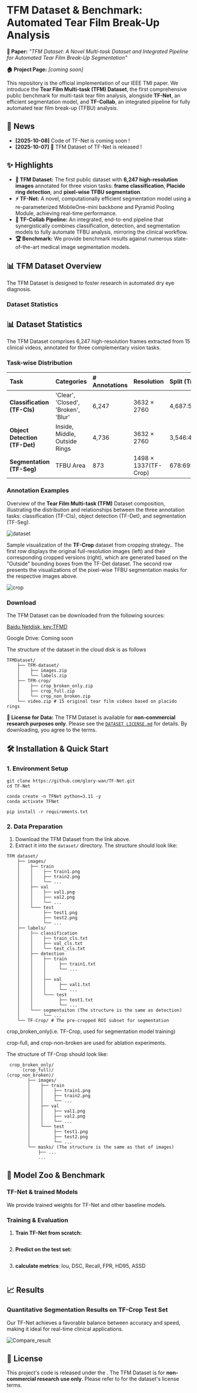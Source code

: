 # TFM Dataset & Benchmark: Automated Tear Film Break-Up Analysis 

**📄 Paper:** *"TFM Dataset: A Novel Multi-task Dataset and Integrated Pipeline for Automated Tear Film Break-Up Segmentation"* 

**🏠 Project Page:** *[coming soon]*

This repository is the official implementation of our IEEE TMI paper. We introduce the **Tear Film Multi-task (TFM) Dataset**, the first comprehensive public benchmark for multi-task tear film analysis, alongside **TF-Net**, an efficient segmentation model, and **TF-Collab**, an integrated pipeline for fully automated tear film break-up (TFBU) analysis.

## 🚀 News

- **[2025-10-08]**        Code of TF-Net is coming soon !
- **[2025-10-07]**  🎉 TFM Dataset of TF-Net is released !

## ✨ Highlights

- **🧬 TFM Dataset:** The first public dataset with **6,247 high-resolution images** annotated for three vision tasks: **frame classification**, **Placido ring detection**, and **pixel-wise TFBU segmentation**.
- **⚡ TF-Net:** A novel, computationally efficient segmentation model using a re-parameterized MobileOne-mini backbone and Pyramid Pooling Module, achieving real-time performance.
- **🔄 TF-Collab Pipeline:** An integrated, end-to-end pipeline that synergistically combines classification, detection, and segmentation models to fully automate TFBU analysis, mirroring the clinical workflow.
- **🏆 Benchmark:** We provide benchmark results against numerous state-of-the-art medical image segmentation models.

## 📊 TFM Dataset Overview

The TFM Dataset is designed to foster research in automated dry eye diagnosis.

### Dataset Statistics

## 📊 Dataset Statistics

The TFM Dataset comprises 6,247 high-resolution frames extracted from 15 clinical videos, annotated for three complementary vision tasks.

### Task-wise Distribution

| Task | Categories | # Annotations | Resolution | Split (Train:Val:Test) |
| :--- | :--- | :--- | :--- | :--- |
| **Classification (TF-Cls)**   | 'Clear', 'Closed', 'Broken', 'Blur' | 6,247 | 3632 × 2760 | 4,687:561:999(75%:9%:16%) |
| **Object Detection (TF-Det)** | Inside, Middle, Outside Rings | 4,736 | 3632 × 2760 | 3,546:430:760(75%:9%:16%) |
| **Segmentation (TF-Seg)** | TFBU Area | 873 | 1498 × 1337(TF-Crop) | 678:69:126(78%:8%:14%) |


### Annotation Examples

Overview of the **Tear Film Multi-task (TFM)** Dataset composition, illustrating the distribution and relationships between the three annotation tasks: classification (TF-Cls), object detection (TF-Det), and segmentation (TF-Seg).

![dataset](assets/dataset.jpg)

Sample visualization of the **TF-Crop** dataset from cropping strategy.. The first row displays the original full-resolution images (left) and their corresponding cropped versions (right), which are generated based on the "Outside" bounding boxes from the TF-Det dataset. The second row presents the visualizations of the pixel-wise TFBU segmentation masks for the respective images above.

![crop](assets/crop.jpg)

### Download

The TFM Dataset can be downloaded from the following sources:

[Baidu Netdisk, key:TFMD](https://pan.baidu.com/s/1yRtk-LomR3y7qZlHUTtNjw?pwd=TFMD) 

Google Drive: Coming soon

The structure of the dataset in the cloud disk is as follows

```
TFMDataset/
    ├── TFM-dataset/
    │    ├── images.zip
    │    └── labels.zip 
    ├── TFM-crop/
    │    ├── crop_broken_only.zip
    │    ├── crop_full.zip
    │    └── crop_non_broken.zip
    └── video.zip # 15 original tear film videos based on placido rings
```

**📝 License for Data:** The TFM Dataset is available for **non-commercial research purposes only**. Please see the  [`DATASET LICENSE.md`](https://github.com/glory-wan/TF-Net/blob/main/DATASET_LICENSE.md) for details. By downloading, you agree to the terms.

## 🛠️ Installation & Quick Start

### 1. Environment Setup

```
git clone https://github.com/glory-wan/TF-Net.git
cd TF-Net

conda create -n TFNet python=3.11 -y
conda activate TFNet

pip install -r requirements.txt
```

### 2. Data Preparation

1. Download the TFM Dataset from the link above.
2. Extract it into the `dataset/` directory. The structure should look like:

```
TFM dataset/
    ├── images/
    │    ├── train
    │    │    ├── train1.png
    │    │    ├── train2.png
    │    │    └── ...
    │    ├── val
    │    │    ├── val1.png
    │    │    ├── val2.png
    │    │    └── ...
    │    └─── test
    │         ├── test1.png
    │         ├── test2.png
    │         └── ...
    ├── labels/
    │    ├── classification
    │    │    ├── train_cls.txt
    │    │    ├── val_cls.txt
    │    │    └── test_cls.txt
    │    ├── detection
    │    │    ├── train
    │    │    │     ├── train1.txt
    │    │    │     └── ...
    │    │    │
    │    │    ├── val
    │    │    │     ├── val1.txt
    │    │    │     └── ...
    │    │    └─── test
    │    │          ├── test1.txt
    │    │    	    └── ...
    │    └─── segmentaiton (The structure is the same as detection)
    │         └── ...
    └── TF-Crop/ # The pre-cropped ROI subset for segmentation
```

crop_broken_only(i.e. TF-Crop, used for segmentation model training)

crop-full, and crop-non-broken are used for ablation experiments.

The structure of TF-Crop should look like:

```
 crop_broken_only/
      (crop_full)/
(crop_non_broken)/
        ├── images/
        │    ├── train
        │    │    ├── train1.png
        │    │    ├── train2.png
        │    │    └── ...
        │    ├── val
        │    │    ├── val1.png
        │    │    ├── val2.png
        │    │    └── ...
        │    └─── test
        │         ├── test1.png
        │         ├── test2.png
        │         └── ...
        └── masks/ (The structure is the same as that of images)
            ├── ...
            ...
```

## 🧠 Model Zoo & Benchmark

### TF-Net & trained Models

We provide trained weights for TF-Net and other baseline models.



### Training & Evaluation

1. **Train TF-Net from scratch:**

   ```
   
   ```

2. **Predict on the test set:**

   ```
   
   ```

3. **calculate metrics**: Iou, DSC, Recall, FPR, HD95, ASSD

   ```
   
   ```

## 📈 Results

### Quantitative Segmentation Results on TF-Crop Test Set

Our TF-Net achieves a favorable balance between accuracy and speed, making it ideal for real-time clinical applications.

![Compare_result](assets/Compare_result.jpg)

## 📄 License

This project's code is released under the . The TFM Dataset is for **non-commercial research use only**. Please refer to  for the dataset's license terms.